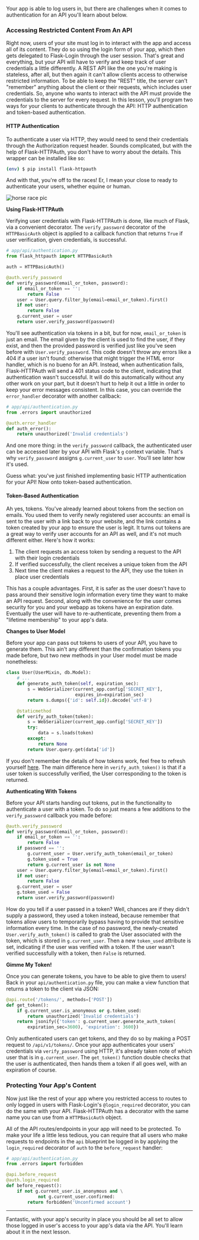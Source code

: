 Your app is able to log users in, but there are challenges when it comes to authentication for an API you'll learn about below.

### Accessing Restricted Content From An API

Right now, users of your site must log in to interact with the app and access all of its content. They do so using the login form of your app, which then gets delegated to Flask-Login through the user session. That's great and everything, but your API will have to verify and keep track of user credentials a little differently. A REST API like the one you're making is stateless, after all, but then again it can't allow clients access to otherwise restricted information. To be able to keep the "REST" title, the server can't "remember" anything about the client or their requests, which includes user credentials. So, anyone who wants to interact with the API must provide the credentials to the server for every request. In this lesson, you'll program two ways for your clients to authenticate through the API: HTTP authentication and token-based authentication.

#### HTTP Authentication

To authenticate a user via HTTP, they would need to send their credentials through the Authorization request header. Sounds complicated, but with the help of Flask-HTTPAuth, you don't have to worry about the details. This wrapper can be installed like so:

```bash
(env) $ pip install flask-httpauth
```

And with that, you're off to the races! Er, I mean your close to ready to authenticate your users, whether equine or human.

![horse race pic](https://images.unsplash.com/photo-1507514604110-ba3347c457f6?ixid=MXwxMjA3fDB8MHxwaG90by1wYWdlfHx8fGVufDB8fHw%3D&ixlib=rb-1.2.1&auto=format&fit=crop&w=550&q=80)

**Using Flask-HTTPAuth**

Verifying user credentials with Flask-HTTPAuth is done, like much of Flask, via a convenient decorator. The `verify_password` decorator of the `HTTPBasicAuth` object is applied to a callback function that returns `True` if user verification, given credentials, is successful.

```python
# app/api/authentication.py
from flask_httpauth import HTTPBasicAuth

auth = HTTPBasicAuth()

@auth.verify_password
def verify_password(email_or_token, password):
    if email_or_token == '':
        return False
    user = User.query.filter_by(email=email_or_token).first()
    if not user:
        return False
    g.current_user = user
    return user.verify_password(password)
```

You'll see authentication via tokens in a bit, but for now, `email_or_token` is just an email. The email given by the client is used to find the user, if they exist, and then the provided password is verified just like you've seen before with `User.verify_password`. This code doesn't throw any errors like a 404 if a user isn't found: otherwise that might trigger the HTML error handler, which is no bueno for an API. Instead, when authentication fails, Flask-HTTPAuth will send a 401 status code to the client, indicating that authentication wasn't successful. It will do this automatically without any other work on your part, but it doesn't hurt to help it out a little in order to keep your error messages consistent. In this case, you can override the `error_handler` decorator with another callback:

```python
# app/api/authentication.py
from .errors import unauthorized

@auth.error_handler
def auth_error():
    return unauthorized('Invalid credentials')
```

And one more thing: in the `verify_password` callback, the authenticated user can be accessed later by your API with Flask's `g` context variable. That's why `verify_password` assigns `g.current_user` to `user`. You'll see later how it's used.

Guess what: you've just finished implementing basic HTTP authentication for your API! Now onto token-based authentication.

#### Token-Based Authentication

Ah yes, tokens. You've already learned about tokens from the section on emails. You used them to verify newly registered user accounts: an email is sent to the user with a link back to your website, and the link contains a token created by your app to ensure the user is legit. It turns out tokens are a great way to verify user accounts for an API as well, and it's not much different either. Here's how it works:

1. The client requests an access token by sending a request to the API with their login credentials
2. If verified successfully, the client receives a unique token from the API
3. Next time the client makes a request to the API, they use the token in place user credentials

This has a couple advantages. First, it is safer as the user doesn't have to pass around their sensitive login information every time they want to make an API request. Second, along with the convenience for the user comes security for you and your webapp as tokens have an expiration date. Eventually the user will have to re-authenticate, preventing them from a "lifetime membership" to your app's data.

**Changes to User Model**

Before your app can pass out tokens to users of your API, you have to generate them. This ain't any different than the confirmation tokens you made before, but two new methods in your User model must be made nonetheless:

```python
class User(UserMixin, db.Model):
    # ...
    def generate_auth_token(self, expiration_sec):
        s = WebSerializer(current_app.config['SECRET_KEY'],
                          expires_in=expiration_sec)
        return s.dumps({'id': self.id}).decode('utf-8')

    @staticmethod
    def verify_auth_token(token):
        s = WebSerializer(current_app.config['SECRET_KEY'])
        try:
            data = s.loads(token)
        except:
            return None
        return User.query.get(data['id'])
```

If you don't remember the details of how tokens work, feel free to refresh yourself <a href="https://platform.codingnomads.co/learn/mod/page/view.php?id=4301" target="_blank">here</a>. The main difference here in `verify_auth_token()` is that if a user token is successfully verified, the User corresponding to the token is returned.

**Authenticating With Tokens**

Before your API starts handing out tokens, put in the functionality to authenticate a user with a token. To do so just means a few additions to the `verify_password` callback you made before:

```python
@auth.verify_password
def verify_password(email_or_token, password):
    if email_or_token == '':
        return False
    if password == '':
        g.current_user = User.verify_auth_token(email_or_token)
        g.token_used = True
        return g.current_user is not None
    user = User.query.filter_by(email=email_or_token).first()
    if not user:
        return False
    g.current_user = user
    g.token_used = False
    return user.verify_password(password)
```

How do you tell if a user passed in a token? Well, chances are if they didn't supply a password, they used a token instead, because remember that tokens allow users to temporarily bypass having to provide that sensitive information every time. In the case of no password, the newly-created `User.verify_auth_token()` is called to grab the User associated with the token, which is stored in `g.current_user`. Then a new `token_used` attribute is set, indicating if the user was verified with a token. If the user wasn't verified successfully with a token, then `False` is returned.

**Gimme My Token!**

Once you can generate tokens, you have to be able to give them to users! Back in your `api/authentication.py` file, you can make a view function that returns a token to the client via JSON:

```python
@api.route('/tokens/', methods=['POST'])
def get_token():
    if g.current_user.is_anonymous or g.token_used:
        return unauthorized('Invalid credentials')
    return jsonify({'token': g.current_user.generate_auth_token(
        expiration_sec=3600), 'expiration': 3600})
```

Only authenticated users can get tokens, and they do so by making a POST request to `/api/v1/tokens/`. Once your app authenticates your users' credentials via `verify_password` using HTTP, it's already taken note of which user that is in `g.current_user`. The `get_token()` function double checks that the user is authenticated, then hands them a token if all goes well, with an expiration of course.

### Protecting Your App's Content

Now just like the rest of your app where you restricted access to routes to only logged in users with Flask-Login's `@login_required` decorator, you can do the same with your API. Flask-HTTPAuth has a decorator with the same name you can use from a `HTTPBasicAuth` object.

All of the API routes/endpoints in your app will need to be protected. To make your life a little less tedious, you can require that all users who make requests to endpoints in the `api` blueprint be logged in by applying the `login_required` decorator of `auth` to the `before_request` handler:

```python
# app/api/authentication.py
from .errors import forbidden

@api.before_request
@auth.login_required
def before_request():
    if not g.current_user.is_anonymous and \
            not g.current_user.confirmed:
        return forbidden('Unconfirmed account')
```

___

Fantastic, with your app's security in place you should be all set to allow those logged in user's access to your app's data via the API. You'll learn about it in the next lesson.
